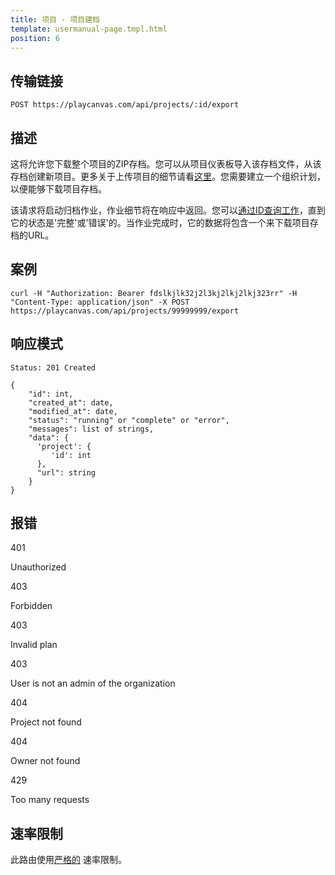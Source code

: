```yaml
---
title: 项目 - 项目建档
template: usermanual-page.tmpl.html
position: 6
---
```


## 传输链接

```none
POST https://playcanvas.com/api/projects/:id/export
```

## 描述

这将允许您下载整个项目的ZIP存档。您可以从项目仪表板导入该存档文件，从该存档创建新项目。更多关于上传项目的细节请看[这里][3]。您需要建立一个组织计划，以便能够下载项目存档。

该请求将启动归档作业，作业细节将在响应中返回。您可以[通过ID查询工作][2]，直到它的状态是'完整'或'错误'的。当作业完成时，它的数据将包含一个来下载项目存档的URL。

## 案例

```none
curl -H "Authorization: Bearer fdslkjlk32j2l3kj2lkj2lkj323rr" -H "Content-Type: application/json" -X POST https://playcanvas.com/api/projects/99999999/export
```

## 响应模式

```none
Status: 201 Created
```

```none
{
    "id": int,
    "created_at": date,
    "modified_at": date,
    "status": "running" or "complete" or "error",
    "messages": list of strings,
    "data": {
      'project': {
         'id': int
      },
      "url": string
    }
}
```

## 报错

<div class="params">
<div class="parameter"><span class="param">401</span><p>Unauthorized</p></div>
<div class="parameter"><span class="param">403</span><p>Forbidden</p></div>
<div class="parameter"><span class="param">403</span><p>Invalid plan</p></div>
<div class="parameter"><span class="param">403</span><p>User is not an admin of the organization</p></div>
<div class="parameter"><span class="param">404</span><p>Project not found</p></div>
<div class="parameter"><span class="param">404</span><p>Owner not found</p></div>
<div class="parameter"><span class="param">429</span><p>Too many requests</p></div>
</div>

## 速率限制

此路由使用[严格的][1] 速率限制。

[1]: /user-manual/api#rate-limiting
[2]: /user-manual/api/get-job
[3]: /user-manual/profile/projects/#import-project

